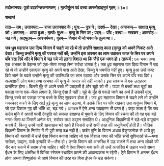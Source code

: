 **तदोत्तानपद: पुत्रो ददर्शान्तकमागतम् ।** **मृत्योर्मूॢध्न पदं दत्त्वा आरुरोहाद्भुतं गृहम् ॥ ३०॥** 

**शब्दार्थ** 

**तदा—** **तब** **; उत्तानपद:—** **राजा उत्तानपाद के** **; पुत्र:—** **पुत्र ने** **; ददर्श—** **देखा** **; अन्तकम्—** **साक्षात् मृत्यु को** **; आगतम्—** **आया** **हुआ** **; मृत्यो: मूॢध्न—** **मृत्यु के सिर पर** **; पदम्—** **पाँव** **; दत्त्वा—** **रखकर** **; आरुरोह—** **चढ़ गये** **; अद्भुतम्—** **आश्चर्यमय** **; गृहम्—** **विमान में जो भवन के तुल्य था।** **.** 

**जब ध्रुव महाराज उस दिव्य विमान में चढऩे जा रहे थे तो उन्होंने साक्षात् काल (मृत्यु) को** **अपने निकट आते देखा। किन्तु उन्होंने मृत्यु की परवाह नहीं की; उन्होंने इस अवसर का लाभ** **उठाकर काल के सिर पर अपने पाँव रख दिये और वे विमान में चढ़ गये जो इतना विशाल था** **कि जैसे एक भवन हो।** **तात्पर्य :** एक भक्त तथा एक अभक्त के देहान्त को एक-जैसा समझ लेना सर्वथा भ्रामक है। जब ध्रुव महाराज उस दिव्य विमान में चढ़ रहे थे तो उन्होंने एकाएक मृत्यु को अपने पास आते देखा, किन्तु वे भयभीत नहीं हुए। मृत्यु हुआ उन्हें कष्ट दिये जाने के बदले उन्होंने मृत्यु की उपस्थिति का लाभ उठाया और उसके सिर पर अपने पाँव रख दिये। अल्पज्ञानी लोग भक्त तथा अभक्त की मृत्यु के अन्तर को नहीं जानते। इस सश्बन्ध में एक उदाहरण प्रासंगिक होगा। बिल्ली मुँह से अपने बच्चे भी पकड़ती है और चूहों को भी। ऊपर से बच्चों तथा चूहों का पकड़ा जाना एक-जैसा लगता है, किन्तु ऐसा है नहीं। चूहे के मुँह से पकड़े जाने का अर्थ है उसकी मृत्यु, किन्तु बच्चे का पकड़ा जाना बच्चे के लिए सुखकर होता है। जब ध्रुव महाराज विमान में चढऩे लगे तो उन्होंने नमस्कार करने के लिए आई हुई मृत्यु का लाभ उठाया, वे उसके सिर पर पाँव रखकर उस अनुपम विमान में, जो एक विशाल गृह की भाँति था, चढ़ गये। *भागवत* में ऐसे अन्य उदाहरण भी प्राप्त हैं। कहा जाता है कि जब कर्दम मुनि ने अपनी पत्नी देवहूति को समस्त ब्रह्माण्ड में घुमाने के लिए विमान की रचना की तो वह एक बड़े नगर-जैसा था जिसमें अनेक घर, सरोवर तथा उद्यान समाहित थे। आधुनिक विज्ञानियों ने बड़े-बड़े वायुयान बनाये हैं, किन्तु उनमें यात्री खचाखच भरे रहते हैं जिससे उन्हें सभी तरह की असुविधाएँ होती हैं। भौतिक विज्ञानी विमान के निर्माण में भी पूरी तरह दक्ष नहीं हैं। कर्दम मुनि के विमान अथवा वैकुण्ठलोक से आये हुए विमान की बराबरी में उन्हें ऐसा विमान बनाना चाहिए जो एक विशाल नगर की भाँति सभी सुविधाओं से—यथा सरोवर, उद्यान, पार्क इत्यादि से—लैस हो। उनके विमान को अन्तरिक्ष में उड़ सकने में तथा अन्य लोकों की सैर कर सकने में सक्षम होना चाहिए। यदि वे ऐसा विमान बना सकें तो उन्हें अन्तरिक्ष में उड़ान भरते समय ईंधन के लिए अंतरिक्ष में विभिन्न स्टेशन स्थापित करने की आवश्यकता न रहेगी। ऐसे विमान में अनन्त ईंधन होगा अथवा विष्णुलोक से आये विमान की तरह वह बिना ईंधन के उड़ सकेगा।  